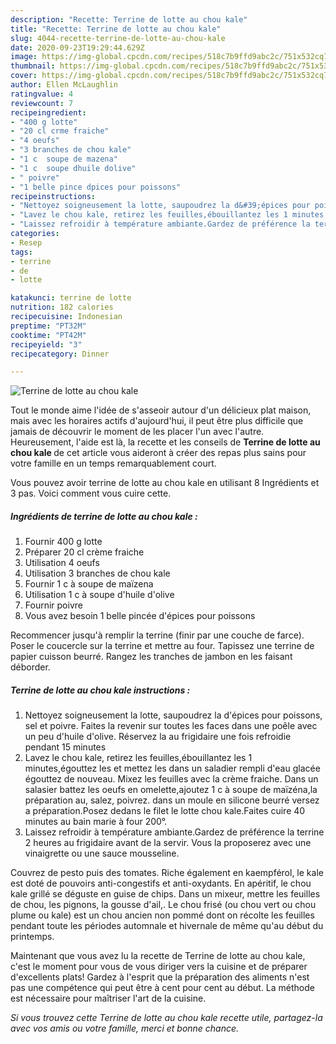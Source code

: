 ```yaml
---
description: "Recette: Terrine de lotte au chou kale"
title: "Recette: Terrine de lotte au chou kale"
slug: 4044-recette-terrine-de-lotte-au-chou-kale
date: 2020-09-23T19:29:44.629Z
image: https://img-global.cpcdn.com/recipes/518c7b9ffd9abc2c/751x532cq70/terrine-de-lotte-au-chou-kale-photo-principale-de-la-recette.jpg
thumbnail: https://img-global.cpcdn.com/recipes/518c7b9ffd9abc2c/751x532cq70/terrine-de-lotte-au-chou-kale-photo-principale-de-la-recette.jpg
cover: https://img-global.cpcdn.com/recipes/518c7b9ffd9abc2c/751x532cq70/terrine-de-lotte-au-chou-kale-photo-principale-de-la-recette.jpg
author: Ellen McLaughlin
ratingvalue: 4
reviewcount: 7
recipeingredient:
- "400 g lotte"
- "20 cl crme fraiche"
- "4 oeufs"
- "3 branches de chou kale"
- "1 c  soupe de mazena"
- "1 c  soupe dhuile dolive"
- " poivre"
- "1 belle pince dpices pour poissons"
recipeinstructions:
- "Nettoyez soigneusement la lotte, saupoudrez la d&#39;épices pour poissons, sel et poivre. Faites la revenir sur toutes les faces dans une poêle avec un peu d&#39;huile d&#39;olive. Réservez la au frigidaire une fois refroidie pendant 15 minutes"
- "Lavez le chou kale, retirez les feuilles,ébouillantez les 1 minutes,égouttez les et mettez les dans un saladier rempli d&#39;eau glacée égouttez de nouveau. Mixez les feuilles avec la crème fraiche. Dans un salasier battez les oeufs en omelette,ajoutez 1 c à soupe de maïzéna,la préparation au, salez, poivrez. dans un moule en silicone beurré versez a préparation.Posez dedans le filet le lotte chou kale.Faites cuire 40 minutes au bain marie à four 200°."
- "Laissez refroidir à température ambiante.Gardez de préférence la terrine 2 heures au frigidaire avant de la servir. Vous la proposerez avec une vinaigrette ou une sauce mousseline."
categories:
- Resep
tags:
- terrine
- de
- lotte

katakunci: terrine de lotte 
nutrition: 182 calories
recipecuisine: Indonesian
preptime: "PT32M"
cooktime: "PT42M"
recipeyield: "3"
recipecategory: Dinner

---
```



![Terrine de lotte au chou kale](https://img-global.cpcdn.com/recipes/518c7b9ffd9abc2c/751x532cq70/terrine-de-lotte-au-chou-kale-photo-principale-de-la-recette.jpg)

Tout le monde aime l'idée de s'asseoir autour d'un délicieux plat maison, mais avec les horaires actifs d'aujourd'hui, il peut être plus difficile que jamais de découvrir le moment de les placer l'un avec l'autre. Heureusement, l'aide est là, la recette et les conseils de <strong> Terrine de lotte au chou kale </strong> de cet article vous aideront à créer des repas plus sains pour votre famille en un temps remarquablement court.

<!--inarticleads1-->

Vous pouvez avoir terrine de lotte au chou kale en utilisant 8 Ingrédients et 3 pas. Voici comment vous cuire cette.

##### Ingrédients de terrine de lotte au chou kale :

1. Fournir 400 g lotte
1. Préparer 20 cl crème fraiche
1. Utilisation 4 oeufs
1. Utilisation 3 branches de chou kale
1. Fournir 1 c à soupe de maïzena
1. Utilisation 1 c à soupe d&#39;huile d&#39;olive
1. Fournir  poivre
1. Vous avez besoin 1 belle pincée d&#39;épices pour poissons


Recommencer jusqu&#39;à remplir la terrine (finir par une couche de farce). Poser le coucercle sur la terrine et mettre au four. Tapissez une terrine de papier cuisson beurré. Rangez les tranches de jambon en les faisant déborder. 

<!--inarticleads2-->

##### Terrine de lotte au chou kale instructions :

1. Nettoyez soigneusement la lotte, saupoudrez la d&#39;épices pour poissons, sel et poivre. Faites la revenir sur toutes les faces dans une poêle avec un peu d&#39;huile d&#39;olive. Réservez la au frigidaire une fois refroidie pendant 15 minutes
1. Lavez le chou kale, retirez les feuilles,ébouillantez les 1 minutes,égouttez les et mettez les dans un saladier rempli d&#39;eau glacée égouttez de nouveau. Mixez les feuilles avec la crème fraiche. Dans un salasier battez les oeufs en omelette,ajoutez 1 c à soupe de maïzéna,la préparation au, salez, poivrez. dans un moule en silicone beurré versez a préparation.Posez dedans le filet le lotte chou kale.Faites cuire 40 minutes au bain marie à four 200°.
1. Laissez refroidir à température ambiante.Gardez de préférence la terrine 2 heures au frigidaire avant de la servir. Vous la proposerez avec une vinaigrette ou une sauce mousseline.


Couvrez de pesto puis des tomates. Riche également en kaempférol, le kale est doté de pouvoirs anti-congestifs et anti-oxydants. En apéritif, le chou kale grillé se déguste en guise de chips. Dans un mixeur, mettre les feuilles de chou, les pignons, la gousse d&#39;ail,. Le chou frisé (ou chou vert ou chou plume ou kale) est un chou ancien non pommé dont on récolte les feuilles pendant toute les périodes automnale et hivernale de même qu&#39;au début du printemps. 

<!--inarticleads1-->

<p>
Maintenant que vous avez lu la recette de Terrine de lotte au chou kale, c'est le moment pour vous de vous diriger vers la cuisine et de préparer d'excellents plats! Gardez à l'esprit que la préparation des aliments n'est pas une compétence qui peut être à cent pour cent au début. La méthode est nécessaire pour maîtriser l'art de la cuisine.
</p>

<p>
<i>Si vous trouvez cette Terrine de lotte au chou kale recette utile, partagez-la avec vos amis ou votre famille, merci et bonne chance.</i>
</p>
